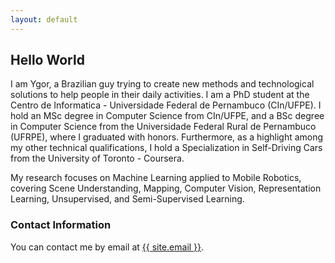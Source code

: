 ```yaml
---
layout: default
---
```


## Hello World

I am Ygor, a Brazilian guy trying to create new methods and technological solutions to help people in their daily activities. I am a PhD student at the Centro de Informatica - Universidade Federal de Pernambuco (CIn/UFPE). I hold an MSc degree in Computer Science from CIn/UFPE, and a BSc degree in Computer Science from the Universidade Federal Rural de Pernambuco (UFRPE), where I graduated with honors. Furthermore, as a highlight among my other technical qualifications, I hold a Specialization in Self-Driving Cars from the University of Toronto - Coursera.

My research focuses on Machine Learning applied to Mobile Robotics, covering Scene Understanding, Mapping, Computer Vision, Representation Learning, Unsupervised, and Semi-Supervised Learning.

### Contact Information

You can contact me by email at <a href="mailto:{{ site.email }}">{{ site.email }}</a>.



